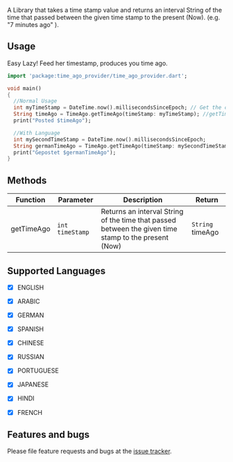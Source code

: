 A Library that takes a time stamp value and returns an interval String of the time that passed between the given time stamp to the present (Now). (e.g. "7 minutes ago" ).

## Usage

Easy Lazy!
Feed her timestamp, produces you time ago.

```dart
import 'package:time_ago_provider/time_ago_provider.dart';

void main()
{
  //Normal Usage
  int myTimeStamp = DateTime.now().millisecondsSinceEpoch; // Get the current time stamp
  String timeAgo = TimeAgo.getTimeAgo(timeStamp: myTimeStamp); //getTimeAgo(int timeStamp) returns a String " X minutes/hours/days/months/years ago ..."
  print("Posted $timeAgo");

  //With Language
  int mySecondTimeStamp = DateTime.now().millisecondsSinceEpoch;
  String germanTimeAgo = TimeAgo.getTimeAgo(timeStamp: mySecondTimeStamp, language: Language.GERMAN); //Default Language ENGLISH
  print("Gepostet $germanTimeAgo");
}
```


## Methods

|Function|Parameter|Description|Return|
|--|--|--|--|
|getTimeAgo|`int timeStamp`|Returns an interval String of the time that passed between the given time stamp to the present (Now)|`String` timeAgo|


## Supported Languages

- [x] ENGLISH
- [x] ARABIC
- [x] GERMAN
- [x] SPANISH
- [x] CHINESE
- [x] RUSSIAN
- [x] PORTUGUESE
- [x] JAPANESE
- [x] HINDI
- [x] FRENCH


## Features and bugs

Please file feature requests and bugs at the [issue tracker][tracker].

[tracker]: https://github.com/BaderEddineOuaich/time_ago_provider/issues


